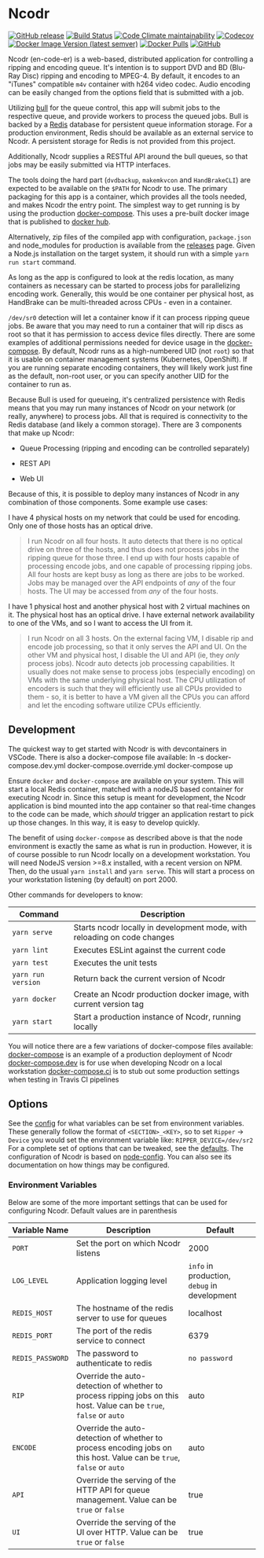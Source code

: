 # Ncodr

[![GitHub release](https://img.shields.io/github/v/release/aztechian/ncodr?logo=GitHub)](https://github.com/aztechian/ncodr/releases)
[![Build Status](https://img.shields.io/github/actions/workflow/status/aztechian/ncodr/build.yaml?logo=github)](https://travis-ci.org/aztechian/ncodr)
[![Code Climate maintainability](https://img.shields.io/codeclimate/maintainability/aztechian/ncodr?logo=codeclimate)](https://codeclimate.com/github/aztechian/ncodr/maintainability)
[![Codecov](https://img.shields.io/codecov/c/github/aztechian/ncodr?token=PkAzpQMTOV&logo=codecov)](https://app.codecov.io/gh/aztechian/ncodr)
[![Docker Image Version (latest semver)](https://img.shields.io/docker/v/aztechian/ncodr?sort=semver&logo=docker)](https://hub.docker.com/r/aztechian/ncodr/)
[![Docker Pulls](https://img.shields.io/docker/pulls/aztechian/ncodr?logo=docker)](https://hub.docker.com/r/aztechian/ncodr/)
[![GitHub](https://img.shields.io/github/license/aztechian/ncodr?logo=license)](https://github.com/aztechian/ncodr/blob/master/LICENSE)

Ncodr (en-code-er) is a web-based, distributed application for controlling a ripping and encoding queue.
It's intention is to support DVD and BD (Blu-Ray Disc) ripping and encoding to MPEG-4. By default, it encodes to an "iTunes"
compatible `m4v` container with h264 video codec. Audio encoding can be easily changed from the options field that is submitted with a job.

Utilizing [bull](https://github.com/OptimalBits/bull) for the queue control, this
app will submit jobs to the respective queue, and provide workers to process the
queued jobs. Bull is backed by a [Redis](https://redis.io) database for persistent queue information storage.
For a production environment, Redis should be available as an external service to Ncodr. A persistent storage for Redis is not
provided from this project.

Additionally, Ncodr supplies a RESTful API around the bull queues, so that jobs may be easily submitted via HTTP interfaces.

The tools doing the hard part (`dvdbackup`, `makemkvcon` and `HandBrakeCLI`) are expected to be available on the `$PATH` for Ncodr to use.
The primary packaging for this app is a container, which provides all the tools needed, and makes Ncodr the entry point. The
simplest way to get running is by using the production [docker-compose](docker-compose.yml). This uses a pre-built docker image that is published
to [docker hub](https://hub.docker.com/r/aztechian/ncodr).

Alternatively, zip files of the compiled app with configuration, `package.json` and node_modules for production is available
from the [releases](https://github.com/aztechian/ncodr/releases) page. Given a Node.js installation on the target system, it should run
with a simple `yarn run start` command.

As long as the app is configured to look at the redis location, as many containers as necessary can
be started to process jobs for parallelizing encoding work. Generally, this would be
one container per physical host, as HandBrake can be multi-threaded across CPUs - even
in a container.

`/dev/sr0` detection will let a container know if it can process ripping queue jobs. Be aware that you may need to run
a container that will rip discs as root so that it has permission to access device files directly. There are some examples
of additional permissions needed for device usage in the [docker-compose](docker-compose.yml).
By default, Ncodr runs as a high-numbered UID (not `root`) so that it is usable on container management systems (Kubernetes, OpenShift).
If you are running separate encoding containers, they will likely work just fine as the default, non-root user, or you can specify another
UID for the container to run as.

Because Bull is used for queueing, it's centralized persistence with Redis means that you may run many instances of Ncodr
on your network (or really, anywhere) to process jobs. All that is required is connectivity to the Redis database
(and likely a common storage). There are 3 components that make up Ncodr:

* Queue Processing (ripping and encoding can be controlled separately)

* REST API

* Web UI

Because of this, it is possible to deploy many instances of Ncodr in any combination of those components. Some example use cases:

I have 4 physical hosts on my network that could be used for encoding. Only one of those hosts has an optical drive.
> I run Ncodr on all four hosts. It auto detects that there is no optical drive on three of the hosts, and thus does not process jobs in the ripping queue for those three. I end up with four hosts capable of processing encode jobs, and one capable of processing ripping jobs. All four hosts are kept busy as long as there are jobs to be worked. Jobs may be managed over the API endpoints of _any_ of the four hosts. The UI may be accessed from _any_ of the four hosts.

I have 1 physical host and another physical host with 2 virtual machines on it. The physical host has an optical drive. I have external network availability to one of the VMs, and so I want to access the UI from it.
> I run Ncodr on all 3 hosts. On the external facing VM, I disable rip and encode job processing, so that it only serves the API and UI. On the other VM and physical host, I disable the UI and API (ie, they _only_ process jobs). Ncodr auto detects job processing capabilities. It usually does not make sense to process jobs (especially encoding) on VMs with the same underlying physical host. The CPU utilization of encoders is such that they will efficiently use all CPUs provided to them - so, it is better to have a VM given all the CPUs you can afford and let the encoding software utilize CPUs efficiently.

## Development

The quickest way to get started with Ncodr is with devcontainers in VSCode. There is also a docker-compose file available:
    ln -s docker-compose.dev.yml docker-compose.override.yml
    docker-compose up

Ensure `docker` and `docker-compose` are available on your system. This will start a local Redis container, matched with a nodeJS based
container for executing Ncodr in. Since this setup is meant for development, the Ncodr application is bind mounted into the app container
so that real-time changes to the code can be made, which _should_ trigger an application restart to pick up those changes. In this way, it
is easy to develop quickly.

The benefit of using `docker-compose` as described above is that the node environment is exactly the same as what is run in production. However,
it is of course possible to run Ncodr locally on a development workstation. You will need NodeJS version >=8.x installed, with a recent version on
NPM. Then, do the usual `yarn install` and `yarn serve`. This will start a process on your workstation listening (by default) on port 2000.

Other commands for developers to know:

| Command | Description |
|---------|-------------|
|`yarn serve`| Starts ncodr locally in development mode, with reloading on code changes |
|`yarn lint`| Executes ESLint against the current code |
|`yarn test` | Executes the unit tests |
|`yarn run version` | Return back the current version of Ncodr |
|`yarn docker` | Create an Ncodr production docker image, with current version tag |
|`yarn start` | Start a production instance of Ncodr, running locally |

You will notice there are a few variations of docker-compose files available:
[docker-compose](docker-compose.yml) is an example of a production deployment of Ncodr
[docker-compose.dev](docker-compose.dev.yml) is for use when developing Ncodr on a local workstation
[docker-compose.ci](docker-compose.ci.yml) is to stub out some production settings when testing in Travis CI pipelines

## Options

See the [config](config/custom-environment-variables.yml) for what variables can be set from environment variables. These generally follow
the format of `<SECTION>_<KEY>`, so to set `Ripper` -> `Device` you would set the environment variable like: `RIPPER_DEVICE=/dev/sr2`
For a complete set of options that can be tweaked, see the [defaults](config/default.yml).
The configuration of Ncodr is based on [node-config](https://github.com/lorenwest/node-config). You can also see its documentation on how things may be configured.

### Environment Variables

Below are some of the more important settings that can be used for configuring Ncodr.
Default values are in parenthesis

|Variable Name| Description | Default |
|-------------|-------------|---------|
|`PORT`| Set the port on which Ncodr listens| 2000|
|`LOG_LEVEL`| Application logging level | `info` in production, `debug` in development|
|`REDIS_HOST`| The hostname of the redis server to use for queues | localhost|
|`REDIS_PORT`| The port of the redis service to connect | 6379|
|`REDIS_PASSWORD`| The password to authenticate to redis | `no password`|
|`RIP`| Override the auto-detection of whether to process ripping jobs on this host. Value can be `true`, `false` or `auto` | auto|
|`ENCODE`| Override the auto-detection of whether to process encoding jobs on this host. Value can be `true`, `false` or `auto`| auto|
|`API`| Override the serving of the HTTP API for queue management. Value can be `true` or `false`| true|
|`UI`| Override the serving of the UI over HTTP. Value can be `true` or `false`| true|
